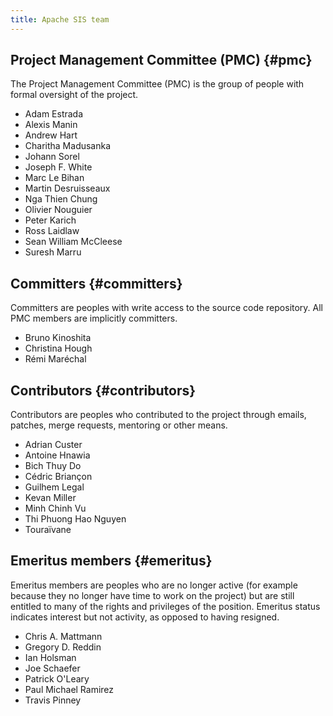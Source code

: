 ```yaml
---
title: Apache SIS team
---
```


## Project Management Committee (PMC)    {#pmc}

The Project Management Committee (PMC) is the group of people with formal oversight of the project.

* Adam Estrada
* Alexis Manin
* Andrew Hart
* Charitha Madusanka
* Johann Sorel
* Joseph F. White
* Marc Le Bihan
* Martin Desruisseaux
* Nga Thien Chung
* Olivier Nouguier
* Peter Karich
* Ross Laidlaw
* Sean William McCleese
* Suresh Marru

## Committers    {#committers}

Committers are peoples with write access to the source code repository.
All PMC members are implicitly committers.

* Bruno Kinoshita
* Christina Hough
* Rémi Maréchal

## Contributors    {#contributors}

Contributors are peoples who contributed to the project through emails, patches, merge requests, mentoring
or other means.

* Adrian Custer
* Antoine Hnawia
* Bich Thuy Do
* Cédric Briançon
* Guilhem Legal
* Kevan Miller
* Minh Chinh Vu
* Thi Phuong Hao Nguyen
* Touraïvane

## Emeritus members    {#emeritus}

Emeritus members are peoples who are no longer active (for example because they no longer have time to work on the project)
but are still entitled to many of the rights and privileges of the position.
Emeritus status indicates interest but not activity, as opposed to having resigned.

* Chris A. Mattmann
* Gregory D. Reddin
* Ian Holsman
* Joe Schaefer
* Patrick O'Leary
* Paul Michael Ramirez
* Travis Pinney

